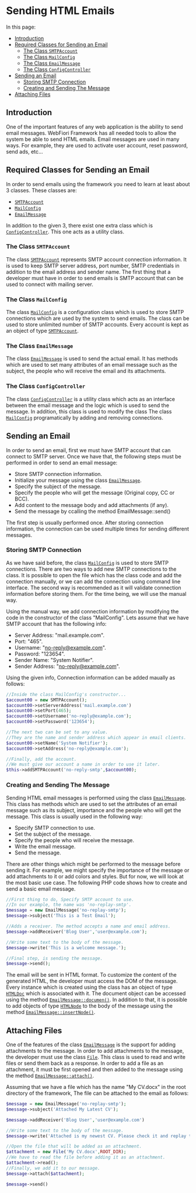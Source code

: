 # Sending HTML Emails

In this page:
* [Introduction](#introduction)
* [Required Classes for Sending an Email](#required-classes-for-sending-an-email)
  * [The Class `SMTPAccount`](#the-class-smtpaccount)
  * [The Class `MailConfig`](#the-class-mailconfig)
  * [The Class `EmailMessage`](#the-class-emailmessage)
  * [The Class `ConfigController`](#the-class-configcontroller)
* [Sending an Email](#sending-an-email)
  * [Storing SMTP Connection](#storing-smtp-connection)
  * [Creating and Sending The Message](#creating-and-sending-the-message)
* [Attaching Files](#attaching-files)

## Introduction

One of the important features of any web application is the ability to send email messages. WebFiori Framework has all needed tools to allow the system be able to send HTML emails. Email messages are used in many ways. For example, they are used to activate user account, reset password, send ads, etc...

## Required Classes for Sending an Email

In order to send emails using the framework you need to learn at least about 3 classes. These classes are:
* [`SMTPAccount`](https://webfiori.com/docs/webfiori/framework/mail/SMTPAccount)
* [`MailConfig`](https://webfiori.com/docs/webfiori/config/MailConfig)
* [`EmailMessage`](https://webfiori.com/docs/webfiori/framework/mail/EmailMessage)

In addition to the given 3, there exist one extra class which is [`ConfigController`](https://webfiori.com/docs/webfiori/framework/ConfigController). This one acts as a utility class.

### The Class `SMTPAccount`

The class [`SMTPAccount`](https://webfiori.com/docs/webfiori/framework/mail/SMTPAccount) represents SMTP account connection information. It is used to keep SMTP server address, port number, SMTP credentials in addition to the email address and sender name. The first thing that a developer must have in order to send emails is SMTP account that can be used to connect with mailing server.

### The Class `MailConfig`

The class [`MailConfig`](https://webfiori.com/docs/webfiori/config/MailConfig) is a configuration class which is used to store SMTP connections which are used by the system to send emails. The class can be used to store unlimited number of SMTP accounts. Every account is kept as an object of type [`SMTPAccount`](https://webfiori.com/docs/webfiori/framework/mail/SMTPAccount).

### The Class `EmailMessage`

The class [`EmailMessage`](https://webfiori.com/docs/webfiori/framework/mail/EmailMessage) is used to send the actual email. It has methods which are used to set many attributes of an email message such as the subject, the people who will receive the email and its attachments.

### The Class `ConfigController`

The class [`ConfigController`](https://webfiori.com/docs/webfiori/framework/ConfigController) is a utility class which acts as an interface between the email message and the logic which is used to send the message. In addition, this class is used to modify the class The class [`MailConfig`](https://webfiori.com/docs/webfiori/config/MailConfig) programatically by adding and removing connections.

## Sending an Email

In order to send an email, first we must have SMTP account that can connect to SMTP server. Once we have that, the following steps must be performed in order to send an email message:

* Store SMTP connection information.
* Initialize your message using the class [`EmailMessage`](https://webfiori.com/docs/webfiori/framework/mail/EmailMessage).
* Specify the subject of the message.
* Specify the people who will get the message (Original copy, CC or BCC).
* Add content to the message body and add attachments (if any).
* Send the message by ccalling the method EmailMessage::send()

The first step is usually performed once. After storing connection information, the connection can be used multiple times for sending different messages.

### Storing SMTP Connection

As we have said before, the class [`MailConfig`](https://webfiori.com/docs/webfiori/config/MailConfig) is used to store SMTP connections. There are two ways to add new SMTP connections to the class. It is possible to open the file which has the class code and add the connection manually, or we can add the connection using command line interface. The second way is recommended as it will validate connection information before storing them. For the time being, we will use the manual way.

Using the manual way, we add connection information by modifying the code in the constructor of the class "MailConfig". Lets assume that we have SMTP account that has the following info:
* Server Address: "mail.example.com".
* Port: "465".
* Username: "no-reply@example.com".
* Password: "123654".
* Sender Name: "System Notifier".
* Sender Address: "no-reply@example.com".

Using the given info, Connection information can be added maually as follows:

``` php
//Inside the class MailConfig's constructor...
$account00 = new SMTPAccount();
$account00->setServerAddress('mail.example.com')
$account00->setPort(465);
$account00->setUsername('no-reply@example.com');
$account00->setPassword('123654');

//The next two can be set to any value.
//They are the name and sender address which appear in email clients.
$account00->setName('System Notifier');
$account00->setAddress('no-reply@example.com');

//Finally, add the account.
//We must give our account a name in order to use it later.
$this->addSMTPAccount('no-reply-smtp',$account00);
```

### Creating and Sending The Message

Sending HTML email messages is performed using the class [`EmailMessage`](https://webfiori.com/docs/webfiori/framework/mail/EmailMessage). This class has methods which are used to set the attributes of an email message such as its subject, importance and the people who will get the message. This class is usually used in the following way:

* Specify SMTP connection to use.
* Set the subject of the message.
* Specify the people who will receive the message.
* Write the email message.
* Send the message.

There are other things which might be performed to the message before sending it. For example, we might specify the importance of the message or add attachments to it or add colors and styles. But for now, we will look at the most basic use case. The following PHP code shows how to create and send a basic email message.

``` php 
//First thing to do, Specify SMTP account to use.
//In our example, the name was 'no-replay-smtp'.
$message = new EmailMessage('no-replay-smtp');
$message->subject('This is a Test Email');

//Adds a receiver. The method accepts a name and email address.
$message->addReceiver('Blog User','user@example.com');

//Write some text to the body of the message.
$message->write('This is a welcome message.');

//Final step, is sending the message.
$message->send();
```

The email will be sent in HTML format. To customize the content of the generated HTML, the developer must access the DOM of the message. Every instance which is created using the class has an object of type [`HTMLDoc`](https://webfiori.com/docs/webfiori/phpStructs/html/HTMLDoc) which is associated with it. The document object can be accessed using the method [`EmailMessage::documen()`](https://webfiori.com/docs/webfiori/framework/mail/EmailMessage#documen). In addition to that, it is possible to add objects of type [`HTMLNode`](https://webfiori.com/docs/webfiori/phpStructs/html/HTMLNode) to the body of the message using the method [`EmailMessage::insertNode()`](https://webfiori.com/docs/webfiori/framework/mail/EmailMessage#insertNode).

## Attaching Files

One of the features of the class [`EmailMessage`](https://webfiori.com/docs/webfiori/framework/mail/EmailMessage) is the support for adding attachments to the message. In order to add attachments to the message, the developer must use the class [`File`](https://webfiori.com/docs/webfiori/framework/File). This class is used to read and write files or send them back as a response. In order to add a file as an attachment, it must be first opened and then added to the message using the method [`EmailMessage::attach()`](https://webfiori.com/docs/webfiori/framework/mail/EmailMessage#attach).

Assuming that we have a file which has the name "My CV.docx" in the root directory of the framework, The file can be attached to the email as follows:
``` php
$message = new EmailMessage('no-replay-smtp');
$message->subject('Attached My Latest CV');

$message->addReceiver('Blog User','user@example.com')

//Write some text to the body of the message.
$message->write('Attached is my newest CV. Please check it and replay to me if there is any thing extra you need from me.')

//Open the file that will be added as an attachment.
$attachment = new File('My CV.docx',ROOT_DIR);
//We have to read the file before adding it as an attachment.
$attachment->read();
//Finally, we add it to our message.
$message->attach($attachment);

$message->send()
```
